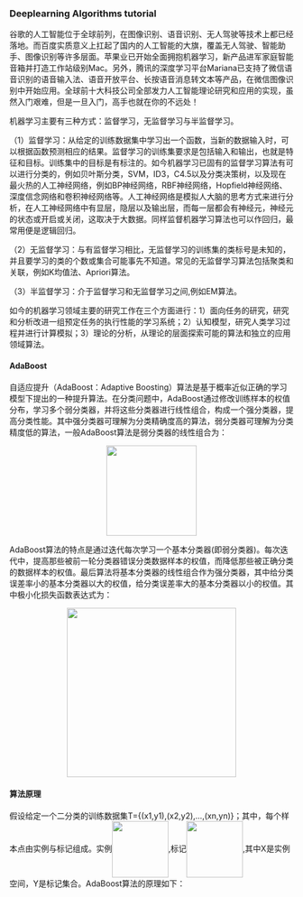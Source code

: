 ### Deeplearning Algorithms tutorial
谷歌的人工智能位于全球前列，在图像识别、语音识别、无人驾驶等技术上都已经落地。而百度实质意义上扛起了国内的人工智能的大旗，覆盖无人驾驶、智能助手、图像识别等许多层面。苹果业已开始全面拥抱机器学习，新产品进军家庭智能音箱并打造工作站级别Mac。另外，腾讯的深度学习平台Mariana已支持了微信语音识别的语音输入法、语音开放平台、长按语音消息转文本等产品，在微信图像识别中开始应用。全球前十大科技公司全部发力人工智能理论研究和应用的实现，虽然入门艰难，但是一旦入门，高手也就在你的不远处！

机器学习主要有三种方式：监督学习，无监督学习与半监督学习。

（1）监督学习：从给定的训练数据集中学习出一个函数，当新的数据输入时，可以根据函数预测相应的结果。监督学习的训练集要求是包括输入和输出，也就是特征和目标。训练集中的目标是有标注的。如今机器学习已固有的监督学习算法有可以进行分类的，例如贝叶斯分类，SVM，ID3，C4.5以及分类决策树，以及现在最火热的人工神经网络，例如BP神经网络，RBF神经网络，Hopfield神经网络、深度信念网络和卷积神经网络等。人工神经网络是模拟人大脑的思考方式来进行分析，在人工神经网络中有显层，隐层以及输出层，而每一层都会有神经元，神经元的状态或开启或关闭，这取决于大数据。同样监督机器学习算法也可以作回归，最常用便是逻辑回归。

（2）无监督学习：与有监督学习相比，无监督学习的训练集的类标号是未知的，并且要学习的类的个数或集合可能事先不知道。常见的无监督学习算法包括聚类和关联，例如K均值法、Apriori算法。

（3）半监督学习：介于监督学习和无监督学习之间,例如EM算法。

如今的机器学习领域主要的研究工作在三个方面进行：1）面向任务的研究，研究和分析改进一组预定任务的执行性能的学习系统；2）认知模型，研究人类学习过程并进行计算模拟；3）理论的分析，从理论的层面探索可能的算法和独立的应用领域算法。

#### AdaBoost
自适应提升（AdaBoost：Adaptive Boosting）算法是基于概率近似正确的学习模型下提出的一种提升算法。在分类问题中，AdaBoost通过修改训练样本的权值分布，学习多个弱分类器，并将这些分类器进行线性组合，构成一个强分类器，提高分类性能。其中强分类器可理解为分类精确度高的算法，弱分类器可理解为分类精度低的算法，一般AdaBoost算法是弱分类器的线性组合为：
<p align="center">
<img width="160" align="center" src="../../images/74.jpg" />
</p>

AdaBoost算法的特点是通过迭代每次学习一个基本分类器(即弱分类器)。每次迭代中，提高那些被前一轮分类器错误分类数据样本的权值，而降低那些被正确分类的数据样本的权值。最后算法将基本分类器的线性组合作为强分类器，其中给分类误差率小的基本分类器以大的权值，给分类误差率大的基本分类器以小的权值。其中极小化损失函数表达式为：
<p align="center">
<img width="300" align="center" src="../../images/75.jpg" />
</p>

#### 算法原理
假设给定一个二分类的训练数据集T={(x1,y1),(x2,y2),…,(xn,yn)}；其中，每个样本点由实例与标记组成。实例<img width="100" align="center" src="../../images/76.jpg" />,标记<img width="100" align="center" src="../../images/77.jpg" />,其中X是实例空间，Y是标记集合。AdaBoost算法的原理如下：
